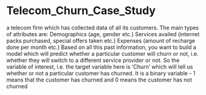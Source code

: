 # Telecom_Churn_Case_Study
a telecom firm which has collected data of all its customers. The main types of attributes are:  Demographics (age, gender etc.) Services availed (internet packs purchased, special offers taken etc.) Expenses (amount of recharge done per month etc.) Based on all this past information, you want to build a model which will predict whether a particular customer will churn or not, i.e. whether they will switch to a different service provider or not. So the variable of interest, i.e. the target variable here is ‘Churn’ which will tell us whether or not a particular customer has churned. It is a binary variable - 1 means that the customer has churned and 0 means the customer has not churned

